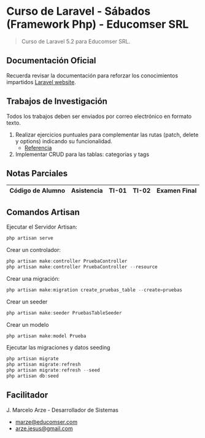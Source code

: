 # Curso de Laravel - Sábados (Framework Php) - Educomser SRL

> Curso de Laravel 5.2 para Educomser SRL.

## Documentación Oficial

Recuerda revisar la documentación para reforzar los conocimientos impartidos [Laravel website](http://laravel.com/docs).

## Trabajos de Investigación

Todos los trabajos deben ser enviados por correo electrónico en formato texto.

1. Realizar ejercicios puntuales para complementar las rutas (patch, delete y options) indicando su funcionalidad.
    - [Referencia](https://laravel.com/docs/5.2/routing)
2. Implementar CRUD para las tablas: categorias y tags

## Notas Parciales

Código de Alumno | Asistencia | TI-01 | TI-02 | Examen Final
---------------- | :--------: | :---: | :---: | :----------:

## Comandos Artisan

Ejecutar el Servidor Artisan:
```javascript
php artisan serve
```
Crear un controlador:
```javascript
php artisan make:controller PruebaController
php artisan make:controller PruebaController --resource
```
Crear una migración:
```javascript
php artisan make:migration create_pruebas_table --create=pruebas
```
Crear un seeder
```javascript
php artisan make:seeder PruebasTableSeeder
```
Crear un modelo
```javascript
php artisan make:model Prueba
```
Ejecutar las migraciones y datos seeding
```javascript
php artisan migrate
php artisan migrate:refresh
php artisan migrate:refresh --seed
php artisan db:seed
```
## Facilitador

J. Marcelo Arze - Desarrollador de Sistemas
- [marze@educomser.com](marze@educomser.com)
- [arze.jesus@gmail.com](arze.jesus@gmail.com)